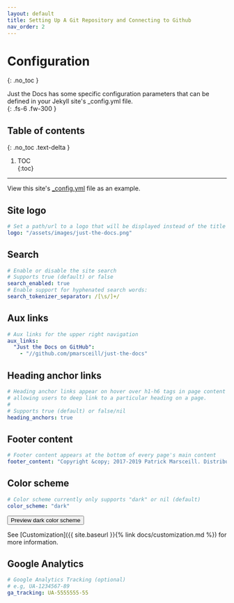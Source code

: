 ```yaml
---	
layout: default	
title: Setting Up A Git Repository and Connecting to Github	
nav_order: 2	
---	
```


# Configuration	
{: .no_toc }	


Just the Docs has some specific configuration parameters that can be defined in your Jekyll site's _config.yml file.	
{: .fs-6 .fw-300 }	
## Table of contents	
{: .no_toc .text-delta }	
1. TOC	
{:toc}	
---	
View this site's [_config.yml](https://github.com/pmarsceill/just-the-docs/tree/master/_config.yml) file as an example.	
## Site logo	
```yaml	
# Set a path/url to a logo that will be displayed instead of the title	
logo: "/assets/images/just-the-docs.png"	
```	
## Search	
```yaml	
# Enable or disable the site search	
# Supports true (default) or false	
search_enabled: true	
# Enable support for hyphenated search words:	
search_tokenizer_separator: /[\s/]+/	
```	
## Aux links	
```yaml	
# Aux links for the upper right navigation	
aux_links:	
  "Just the Docs on GitHub":	
    - "//github.com/pmarsceill/just-the-docs"	
```	
## Heading anchor links	
```yaml	
# Heading anchor links appear on hover over h1-h6 tags in page content	
# allowing users to deep link to a particular heading on a page.	
#	
# Supports true (default) or false/nil	
heading_anchors: true	
```	
## Footer content	
```yaml	
# Footer content appears at the bottom of every page's main content	
footer_content: "Copyright &copy; 2017-2019 Patrick Marsceill. Distributed by an <a href=\"https://github.com/pmarsceill/just-the-docs/tree/master/LICENSE.txt\">MIT license.</a>"	
```	
## Color scheme	
```yaml	
# Color scheme currently only supports "dark" or nil (default)	
color_scheme: "dark"	
```	
<button class="btn js-toggle-dark-mode">Preview dark color scheme</button>	
<script type="text/javascript" src="{{ "/assets/js/dark-mode-preview.js" | absolute_url }}"></script>	
See [Customization]({{ site.baseurl }}{% link docs/customization.md %}) for more information.	
## Google Analytics	
```yaml	
# Google Analytics Tracking (optional)	
# e.g, UA-1234567-89	
ga_tracking: UA-5555555-55	
```
